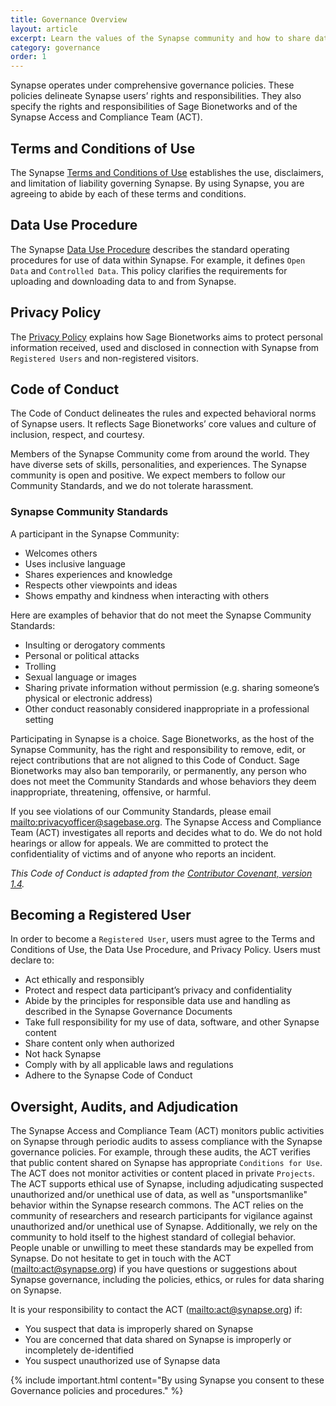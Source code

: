 ```yaml
---
title: Governance Overview
layout: article
excerpt: Learn the values of the Synapse community and how to share data consistent with Synapse governance policies. 
category: governance
order: 1
---
```


Synapse operates under comprehensive governance policies. These policies delineate Synapse users’ rights and responsibilities. They also specify the rights and responsibilities of Sage Bionetworks and of the Synapse Access and Compliance Team (ACT).

## Terms and Conditions of Use

The Synapse [Terms and Conditions of Use](https://s3.amazonaws.com/static.synapse.org/governance/SageBionetworksSynapseTermsandConditionsofUse.pdf?v=5) establishes the use, disclaimers, and limitation of liability governing Synapse. By using Synapse, you are agreeing to abide by each of these terms and conditions.

## Data Use Procedure

The Synapse [Data Use Procedure](https://s3.amazonaws.com/static.synapse.org/governance/SynapseCommonsDataUseProcedure.pdf?v=4) describes the standard operating procedures for use of data within Synapse. For example, it defines `Open Data` and `Controlled Data`. This policy clarifies the requirements for uploading and downloading data to and from Synapse.

## Privacy Policy

The [Privacy Policy](https://s3.amazonaws.com/static.synapse.org/governance/SynapsePrivacyPolicy.pdf?v=5) explains how Sage Bionetworks aims to protect personal information received, used and disclosed in connection with Synapse from `Registered Users` and non-registered visitors.

## Code of Conduct

The Code of Conduct delineates the rules and expected behavioral norms of Synapse users. It reflects Sage Bionetworks’ core values and culture of inclusion, respect, and courtesy.

Members of the Synapse Community come from around the world. They have diverse sets of skills, personalities, and experiences. The Synapse community is open and positive. We expect members to follow our Community Standards, and we do not tolerate harassment.

### Synapse Community Standards

A participant in the Synapse Community:

- Welcomes others
- Uses inclusive language
- Shares experiences and knowledge
- Respects other viewpoints and ideas
- Shows empathy and kindness when interacting with others
  
Here are examples of behavior that do not meet the Synapse Community Standards:

- Insulting or derogatory comments
- Personal or political attacks
- Trolling
- Sexual language or images
- Sharing private information without permission (e.g. sharing someone’s physical or electronic address)
- Other conduct reasonably considered inappropriate in a professional setting

Participating in Synapse is a choice. Sage Bionetworks, as the host of the Synapse Community, has the right and responsibility to remove, edit, or reject contributions that are not aligned to this Code of Conduct. Sage Bionetworks may also ban temporarily, or permanently, any person who does not meet the Community Standards and whose behaviors they deem inappropriate, threatening, offensive, or harmful.

If you see violations of our Community Standards, please email <mailto:privacyofficer@sagebase.org>. The Synapse Access and Compliance Team (ACT) investigates all reports and decides what to do. We do not hold hearings or allow for appeals. We are committed to protect the confidentiality of victims and of anyone who reports an incident.

*This Code of Conduct is adapted from the [Contributor Covenant, version 1.4](https://www.contributor-covenant.org/version/1/4/code-of-conduct.html).*

## Becoming a Registered User

In order to become a `Registered User`, users must agree to the Terms and Conditions of Use, the Data Use Procedure, and Privacy Policy. Users must declare to:

- Act ethically and responsibly
- Protect and respect data participant’s privacy and confidentiality
- Abide by the principles for responsible data use and handling as described in the Synapse Governance Documents
- Take full responsibility for my use of data, software, and other Synapse content
- Share content only when authorized
- Not hack Synapse
- Comply with by all applicable laws and regulations
- Adhere to the Synapse Code of Conduct

## Oversight, Audits, and Adjudication

The Synapse Access and Compliance Team (ACT) monitors public activities on Synapse through periodic audits to assess compliance with the Synapse governance policies. For example, through these audits, the ACT verifies that public content shared on Synapse has appropriate `Conditions for Use`. The ACT does not monitor activities or content placed in private `Projects`. The ACT supports ethical use of Synapse, including adjudicating suspected unauthorized and/or unethical use of data, as well as "unsportsmanlike" behavior within the Synapse research commons. The ACT relies on the community of researchers and research participants for vigilance against unauthorized and/or unethical use of Synapse. Additionally, we rely on the community to hold itself to the highest standard of collegial behavior. People unable or unwilling to meet these standards may be expelled from Synapse. Do not hesitate to get in touch with the ACT (<mailto:act@synapse.org>) if you have questions or suggestions about Synapse governance, including the policies, ethics, or rules for data sharing on Synapse.

It is your responsibility to contact the ACT (<mailto:act@synapse.org>) if:

- You suspect that data is improperly shared on Synapse
- You are concerned that data shared on Synapse is improperly or incompletely de-identified
- You suspect unauthorized use of Synapse data

{% include important.html content="By using Synapse you consent to these Governance policies and procedures." %}
